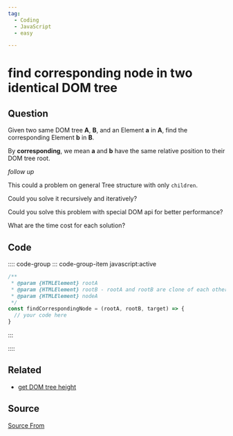 ```yaml
---
tag:
  - Coding
  - JavaScript
  - easy

---
```

  
# find corresponding node in two identical DOM tree

## Question
Given two same DOM tree **A**, **B**, and an Element **a** in **A**, find the corresponding Element **b** in **B**.

By **corresponding**, we mean **a** and **b** have the same relative position to their DOM tree root.

_follow up_

This could a problem on general Tree structure with only `children`.

Could you solve it recursively and iteratively?

Could you solve this problem with special DOM api for better performance?

What are the time cost for each solution?

## Code
:::: code-group
::: code-group-item javascript:active
```javascript
/**
 * @param {HTMLElement} rootA
 * @param {HTMLElement} rootB - rootA and rootB are clone of each other
 * @param {HTMLElement} nodeA
 */
const findCorrespondingNode = (rootA, rootB, target) => {
  // your code here
}
```
:::
    
::::


## Related

+ [get DOM tree height](./get-DOM-tree-height)
##  Source
[Source From](https://bigfrontend.dev/problem/find-corresponding-node-in-two-identical-DOM-tree)

  